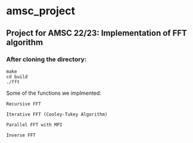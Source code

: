 # amsc_project
## Project for AMSC 22/23: Implementation of FFT algorithm

### After cloning the directory:
```
make
cd build
./fft
```

Some of the functions we implmented:

```
Recursive FFT
```

```
Iterative FFT (Cooley-Tukey Algorithm)
```

```
Parallel FFT with MPI
```

```
Inverse FFT
```
